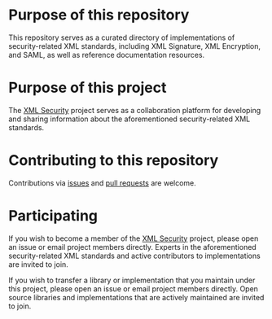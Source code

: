 # Purpose of this repository

This repository serves as a curated directory of implementations of security-related XML standards, including XML Signature,
XML Encryption, and SAML, as well as reference documentation resources.

# Purpose of this project

The [XML Security](https://github.com/XML-Security) project serves as a collaboration platform for developing and sharing
information about the aforementioned security-related XML standards.

# Contributing to this repository

Contributions via [issues](https://github.com/XML-Security/implementations/issues) and
[pull requests](https://github.com/XML-Security/implementations/pulls) are welcome.

# Participating

If you wish to become a member of the [XML Security](https://github.com/XML-Security) project, please open an issue or email
project members directly. Experts in the aforementioned security-related XML standards and active contributors to
implementations are invited to join.

If you wish to transfer a library or implementation that you maintain under this project, please open an issue or email
project members directly. Open source libraries and implementations that are actively maintained are invited to join.
